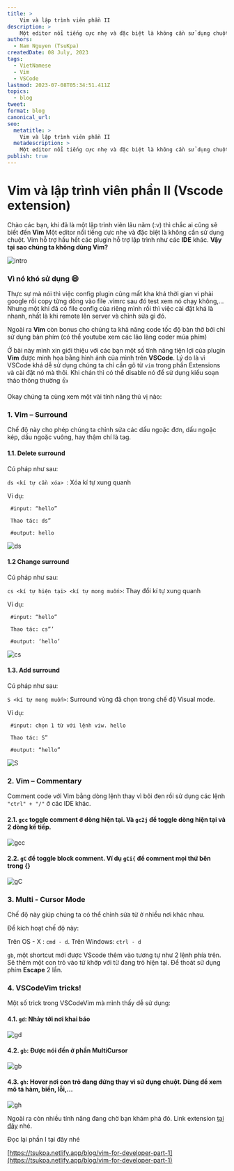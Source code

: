 ```yaml
---
title: >
    Vim và lập trình viên phần II
description: >
    Một editor nổi tiếng cực nhẹ và đặc biệt là không cần sử dụng chuột. 
authors:
  - Nam Nguyen (TsuKpa)
createdDate: 08 July, 2023
tags:
  - VietNamese
  - Vim
  - VSCode
lastmod: 2023-07-08T05:34:51.411Z
topics:
  - blog
tweet:
format: blog
canonical_url:
seo:
  metatitle: >
    Vim và lập trình viên phần II
  metadescription: >
    Một editor nổi tiếng cực nhẹ và đặc biệt là không cần sử dụng chuột. 
publish: true
---
```


# Vim và lập trình viên phần II (Vscode extension)

Chào các bạn, khi đã là một lập trình viên lâu năm (:v) thì chắc ai cũng sẽ biết đến **Vim** Một editor nổi tiếng cực nhẹ và đặc biệt là không cần sử dụng chuột. Vim hỗ trợ hầu hết các plugin hỗ trợ lập trình như các **IDE** khác. **Vậy tại sao chúng ta không dùng Vim?**

![intro](https://img-9gag-fun.9cache.com/photo/axoW2BL_460s.jpg)

### Vì nó khó sử dụng :smile:
Thực sự mà nói thì việc config plugin cũng mất kha khá thời gian vì phải google rồi copy từng dòng vào file .vimrc sau đó test xem nó chạy không,... Nhưng một khi đã có file config của riêng mình rồi thì việc cài đặt khá là nhanh, nhất là khi remote lên server và chỉnh sửa gì đó.

Ngoài ra **Vim** còn bonus cho chúng ta khả năng code tốc độ bàn thờ bởi chỉ sử dụng bàn phím (có thể youtube xem các lão làng coder múa phím)

Ở bài này mình xin giới thiệu với các bạn một số tính năng tiện lợi của plugin **Vim** được minh họa bằng hình ảnh của mình trên **VSCode**. Lý do là vì VSCode khá dễ sử dụng chúng ta chỉ cần gõ từ `vim` trong phần Extensions và cài đặt nó mà thôi. Khi chán thì có thể disable nó để sử dụng kiểu soạn thảo thông thường 👍

Okay chúng ta cùng xem một vài tính năng thú vị nào:

### 1. Vim – Surround
Chế độ này cho phép chúng ta chỉnh sửa các dấu ngoặc đơn, dấu ngoặc kép, dấu ngoặc vuông, hay thậm chí là tag.

#### 1.1. Delete surround

Cú pháp như sau:

```ds <kí tự cần xóa> ```: Xóa kí tự xung quanh

 Ví dụ:

     #input: “hello”

     Thao tác: ds”

     #output: hello

![ds](https://1.bp.blogspot.com/-Sfdg1nXkqXo/XhtIrpfdznI/AAAAAAAACC8/Xyfi6ERNawgF5NhM3XD0naAygSaQfx7UgCEwYBhgL/s640/ds.gif)

#### 1.2 Change surround

Cú pháp như sau:

```cs <kí tự hiện tại> <kí tự mong muốn>```: Thay đổi kí tự xung quanh

 Ví dụ:

     #input: “hello”

     Thao tác: cs”’

     #output: ‘hello’

![cs](https://1.bp.blogspot.com/-4A9jr6jnSU0/XhtIrkdDfPI/AAAAAAAACC4/lpBkGcKFGesHOrLiIxsjnNan0ZS9CIuqQCEwYBhgL/s640/cs.gif)

#### 1.3. Add surround

Cú pháp như sau:

```S <kí tự mong muốn>```: Surround vùng đã chọn trong chế độ Visual mode.

 Ví dụ:

     #input: chọn 1 từ với lệnh viw. hello

     Thao tác: S”

     #output: “hello”

![S](https://1.bp.blogspot.com/-Xyy900CgthE/XhtIsblhxXI/AAAAAAAACDA/kPh5DBsq9D4We79_u78ceu3VMAVHjc5WwCEwYBhgL/s640/surround.gif)

### 2. Vim – Commentary

Comment code với Vim bằng dòng lệnh thay vì bôi đen rồi sử dụng các lệnh ```"ctrl" + "/"``` ở các IDE khác.

#### 2.1. ```gcc``` toggle comment ở dòng hiện tại. Và ```gc2j``` để toggle dòng hiện tại và 2 dòng kế tiếp.

![gcc](https://1.bp.blogspot.com/-4LNx-HgZlRk/XhtIrbQQMmI/AAAAAAAACDI/vq-AuPrEAmMg_L_RJ1woRGQ8rBioIvYFwCEwYBhgL/s640/gc.gif)

#### 2.2. ```gC``` để toggle block comment. Ví dụ ```gCi{``` để comment mọi thứ bên trong {}

![gC](https://1.bp.blogspot.com/-CmPZTVPlePs/XhtIsSgU3II/AAAAAAAACDI/wTT4dEbFIzYnV2Aq9aXoLj2_iY88Tc85ACEwYBhgL/s640/gci.gif)

### 3. Multi - Cursor Mode

Chế độ này giúp chúng ta có thể chỉnh sửa từ ở nhiều nơi khác nhau.

Để kích hoạt chế độ này:

Trên OS - X : ```cmd - d```. Trên Windows: ```ctrl - d```

```gb```, một shortcut mới được VScode thêm vào tương tự như 2 lệnh phía trên. Sẽ thêm một con trỏ vào từ khớp với từ đang trỏ hiện tại. Để thoát sử dụng phím **Escape** 2 lần.

### 4. VSCodeVim tricks!

Một số trick trong VSCodeVim mà mình thấy dễ sử dụng:

#### 4.1. ```gd```: Nhảy tới nơi khai báo

![gd](https://1.bp.blogspot.com/-Kx6fK-UmjRo/XhtMNcdkJ0I/AAAAAAAACDQ/cakgH1552kAwV0AnwQiQgOBhWv3ZNEFKgCLcBGAsYHQ/s640/gd.gif)

#### 4.2. ```gb```: Được nói đến ở phần MultiCursor

![gb](https://1.bp.blogspot.com/-trtgHotm1dE/XhtItKUwvGI/AAAAAAAACDI/BbC4y-6wF6MjkdhS_37PN9d419ALcjzfgCEwYBhgL/s640/gb.gif)

#### 4.3. ```gh```: Hover nơi con trỏ đang đứng thay vì sử dụng chuột. Dùng để xem mô tả hàm, biến, lỗi,…

![gh](https://1.bp.blogspot.com/-eP_vkc6U_Ww/XhtItMm1vFI/AAAAAAAACDE/uKL2IzXXt8UeE6spSIwQ1hi87Q_4sExrgCEwYBhgL/s640/gh.gif)

Ngoài ra còn nhiều tính năng đang chờ bạn khám phá đó. Link extension [tại đây](https://marketplace.visualstudio.com/items?itemName=vscodevim.vim) nhé.

Đọc lại phần I tại đây nhé

[https://tsukpa.netlify.app/blog/vim-for-developer-part-1](https://tsukpa.netlify.app/blog/vim-for-developer-part-1)